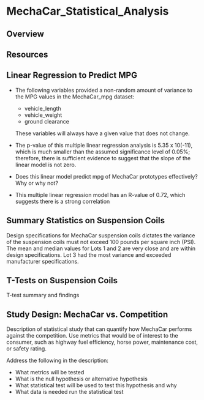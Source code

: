 # MechaCar_Statistical_Analysis

## Overview


## Resources


## Linear Regression to Predict MPG
- The following variables provided a non-random amount of variance to the MPG values in the MechaCar_mpg dataset:
	- vehicle_length
	- vehicle_weight
	- ground clearance
	
	These variables will always have a given value that does not change.


- The p-value of this multiple linear regression analysis is 5.35 x 10(-11), which is much smaller than the assumed significance level of 0.05%; therefore, there is sufficient evidence to suggest that the slope of the linear model is not zero.


- Does this linear model predict mpg of MechaCar prototypes effectively?  Why or why not?
- This multiple linear regression model has an R-value of 0.72, which suggests there is a strong correlation


## Summary Statistics on Suspension Coils
Design specifications for MechaCar suspension coils dictates the variance of the suspension coils must not exceed 100 pounds per square inch (PSI).  The mean and median values for Lots 1 and 2 are very close and are within design specifications.  Lot 3 had the most variance and exceeded manufacturer specifications.


## T-Tests on Suspension Coils
T-test summary and findings


## Study Design: MechaCar vs. Competition
Description of statistical study that can quantify how MechaCar performs against the competition.  Use metrics that would be of interest to the consumer, such as highway fuel efficiency, horse power, maintenance cost, or safety rating.

Address the following in the description:
- What metrics will be tested
- What is the null hypothesis or alternative hypothesis
- What statistical test will be used to test this hypothesis and why
- What data is needed run the statistical test

